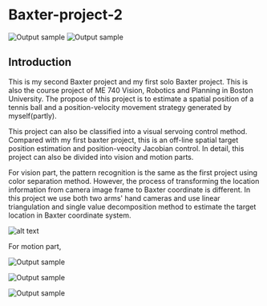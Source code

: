 # Baxter-project-2

![Output sample](https://github.com/zhouyuan7/Baxter-project-2/blob/master/source/hand_baxter.gif)
![Output sample](https://github.com/zhouyuan7/Baxter-project-2/blob/master/source/table_own.gif)


## Introduction

This is my second Baxter project and my first solo Baxter project. This is also the course project of ME 740 Vision, Robotics and Planning in Boston University. The propose of this project is to estimate a spatial position of a tennis ball and a position-velocity movement strategy generated by myself(partly).

This project can also be classified into a visual servoing control method. Compared with my first baxter project, this is an off-line spatial target position estimation and position-veocity Jacobian control. In detail, this project can also be divided into vision and motion parts.

For vision part, the pattern recognition is the same as the first project using color separation method. However, the process of transforming the location information from camera image frame to Baxter coordinate is different. In this project we use both two arms' hand cameras and use linear triangulation and single value decomposition method to estimate the target location in Baxter coordinate system. 

![alt text](https://github.com/zhouyuan7/Baxter-project-2/blob/master/source/baxter_vision.png)

For motion part, 


![Output sample](https://github.com/zhouyuan7/Baxter-project-2/blob/master/source/table_baxter.gif)

![Output sample](https://github.com/zhouyuan7/Baxter-project-2/blob/master/source/hand_own.gif)

![Output sample](https://github.com/zhouyuan7/Baxter-project-2/blob/master/source/simulation.gif)
